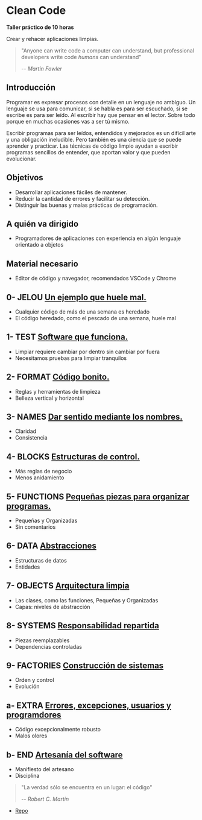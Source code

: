 # Clean Code

**Taller práctico de 10 horas**

Crear y rehacer aplicaciones limpias.

> "Anyone can write code a computer can understand, but professional developers write code _humans_ can understand"
>
> -- _Martin Fowler_

## Introducción

Programar es expresar procesos con detalle en un lenguaje no ambiguo. Un lenguaje se usa para comunicar, si se habla es para ser escuchado, si se escribe es para ser leído. Al escribir hay que pensar en el lector. Sobre todo porque en muchas ocasiones vas a ser tú mismo.

Escribir programas para ser leídos, entendidos y mejorados es un difícil arte y una obligación ineludible. Pero también es una ciencia que se puede aprender y practicar. Las técnicas de código limpio ayudan a escribir programas sencillos de entender, que aportan valor y que pueden evolucionar.

## Objetivos

- Desarrollar aplicaciones fáciles de mantener.
- Reducir la cantidad de errores y facilitar su detección.
- Distinguir las buenas y malas prácticas de programación.

## A quién va dirigido

- Programadores de aplicaciones con experiencia en algún lenguaje orientado a objetos

## Material necesario

- Editor de código y navegador, recomendados VSCode y Chrome

## 0- JELOU [Un ejemplo que huele mal.](./0-jelou.md)

- Cualquier código de más de una semana es heredado
- El código heredado, como el pescado de una semana, huele mal

## 1- TEST [Software que funciona.](./1-test.md)

- Limpiar requiere cambiar por dentro sin cambiar por fuera
- Necesitamos pruebas para limpiar tranquilos

## 2- FORMAT [Código bonito.](./2-format.md)

- Reglas y herramientas de limpieza
- Belleza vertical y horizontal

## 3- NAMES [Dar sentido mediante los nombres.](./3-names.md)

- Claridad
- Consistencia

## 4- BLOCKS [Estructuras de control.](./4-blocks.md)

- Más reglas de negocio
- Menos anidamiento

## 5- FUNCTIONS [Pequeñas piezas para organizar programas.](./5-functions.md)

- Pequeñas y Organizadas
- Sin comentarios

## 6- DATA [Abstracciones](./6-data.md)

- Estructuras de datos
- Entidades

## 7- OBJECTS [Arquitectura limpia](./7-objects.md)

- Las clases, como las funciones, Pequeñas y Organizadas
- Capas: niveles de abstracción

## 8- SYSTEMS [Responsabilidad repartida](./8-systems.md)

- Piezas reemplazables
- Dependencias controladas

## 9- FACTORIES [Construcción de sistemas](./9-factories.md)

- Orden y control
- Evolución

## a- EXTRA [Errores, excepciones, usuarios y programdores](./a-extra.md)

- Código excepcionalmente robusto
- Malos olores

## b- END [Artesanía del software](./b-end.md)

- Manifiesto del artesano
- Disciplina

> "La verdad sólo se encuentra en un lugar: el código"
>
> -- _Robert C. Martin_

- [Repo](https://github.com/AcademiaBinaria/CleanCode)
